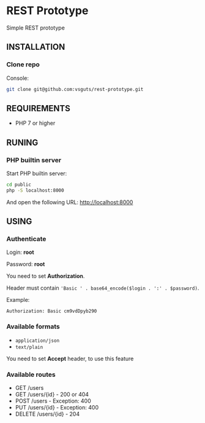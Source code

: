 REST Prototype
==============

Simple REST prototype

INSTALLATION
------------

### Clone repo

Console:

```bash
git clone git@github.com:vsguts/rest-prototype.git
```

REQUIREMENTS
------------

- PHP 7 or higher

RUNING
------

### PHP builtin server

Start PHP builtin server:

```bash
cd public
php -S localhost:8000
```

And open the following URL: [http://localhost:8000](http://localhost:8000)

USING
-----

### Authenticate

Login: **root**

Password: **root**

You need to set **Authorization**.

Header must contain `'Basic ' . base64_encode($login . ':' . $password)`.

Example: 
```
Authorization: Basic cm9vdDpyb290
```

### Available formats

- `application/json`
- `text/plain`

You need to set **Accept** header, to use this feature

### Available routes

- GET /users
- GET /users/{id} - 200 or 404
- POST /users - Exception: 400
- PUT /users/{id} - Exception: 400
- DELETE /users/{id} - 204

